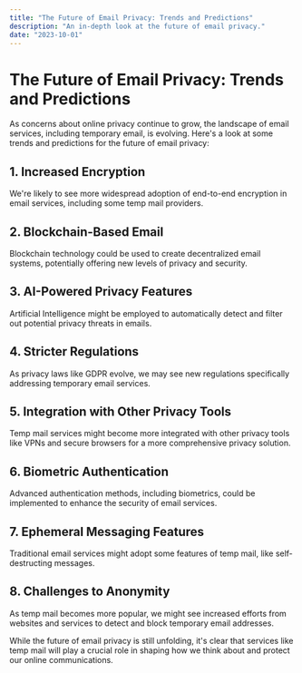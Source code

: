 ```yaml
---
title: "The Future of Email Privacy: Trends and Predictions"
description: "An in-depth look at the future of email privacy."
date: "2023-10-01"
---
```


# The Future of Email Privacy: Trends and Predictions

As concerns about online privacy continue to grow, the landscape of email services, including temporary email, is evolving. Here's a look at some trends and predictions for the future of email privacy:

## 1. Increased Encryption

We're likely to see more widespread adoption of end-to-end encryption in email services, including some temp mail providers.

## 2. Blockchain-Based Email

Blockchain technology could be used to create decentralized email systems, potentially offering new levels of privacy and security.

## 3. AI-Powered Privacy Features

Artificial Intelligence might be employed to automatically detect and filter out potential privacy threats in emails.

## 4. Stricter Regulations

As privacy laws like GDPR evolve, we may see new regulations specifically addressing temporary email services.

## 5. Integration with Other Privacy Tools

Temp mail services might become more integrated with other privacy tools like VPNs and secure browsers for a more comprehensive privacy solution.

## 6. Biometric Authentication

Advanced authentication methods, including biometrics, could be implemented to enhance the security of email services.

## 7. Ephemeral Messaging Features

Traditional email services might adopt some features of temp mail, like self-destructing messages.

## 8. Challenges to Anonymity

As temp mail becomes more popular, we might see increased efforts from websites and services to detect and block temporary email addresses.

While the future of email privacy is still unfolding, it's clear that services like temp mail will play a crucial role in shaping how we think about and protect our online communications.

